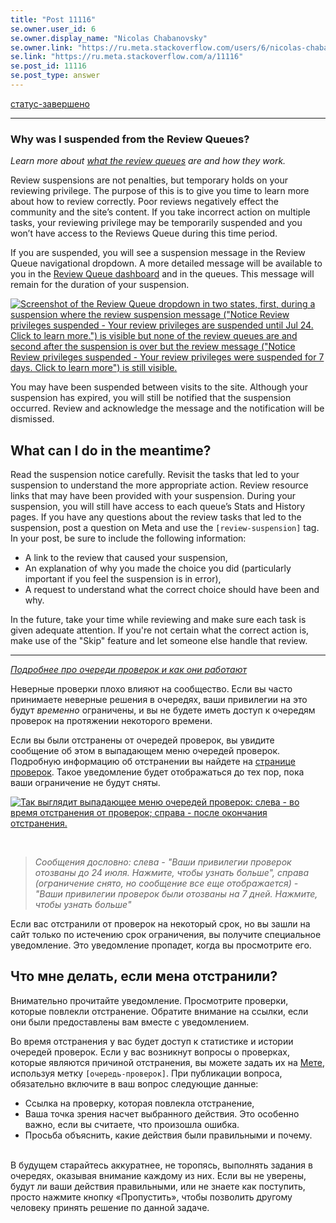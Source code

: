 ```yaml
---
title: "Post 11116"
se.owner.user_id: 6
se.owner.display_name: "Nicolas Chabanovsky"
se.owner.link: "https://ru.meta.stackoverflow.com/users/6/nicolas-chabanovsky"
se.link: "https://ru.meta.stackoverflow.com/a/11116"
se.post_id: 11116
se.post_type: answer
---
```

<p><a href="/questions/tagged/%d1%81%d1%82%d0%b0%d1%82%d1%83%d1%81-%d0%b7%d0%b0%d0%b2%d0%b5%d1%80%d1%88%d0%b5%d0%bd%d0%be" class="post-tag moderator-tag" title="показать вопросы с меткой [статус-завершено]" rel="tag">статус-завершено</a></p>
<hr />
<h3>Why was I suspended from the Review Queues?</h3>
<p><em>Learn more about <a href="https://meta.stackexchange.com/questions/161390/what-are-the-review-queues-and-how-do-they-work">what the review queues</a> are and how they work.</em></p>
<p>Review suspensions are not penalties, but temporary holds on your reviewing privilege. The purpose of this is to give you time to learn more about how to review correctly. Poor reviews negatively effect the community and the site’s content. If you take incorrect action on multiple tasks, your reviewing privilege may be temporarily suspended and you won’t have access to the Reviews Queue during this time period.</p>
<p>If you are suspended, you will see a suspension message in the Review Queue navigational dropdown. A more detailed message will be available to you in the <a href="/review">Review Queue dashboard</a> and in the queues. This message will remain for the duration of your suspension.</p>
<p><a href="https://i.stack.imgur.com/UmgOR.png" rel="nofollow noreferrer"><img src="https://i.stack.imgur.com/UmgOR.png" alt="Screenshot of the Review Queue dropdown in two states, first, during a suspension where the review suspension message (&quot;Notice Review privileges suspended - Your review privileges are suspended until Jul 24. Click to learn more.&quot;) is visible but none of the review queues are and second after the suspension is over but the review message (&quot;Notice Review privileges suspended - Your review privileges were suspended for 7 days. Click to learn more&quot;) is still visible." /></a></p>
<p>You may have been suspended between visits to the site. Although your suspension has expired, you will still be notified that the suspension occurred. Review and acknowledge the message and the notification will be dismissed.</p>
<h2>What can I do in the meantime?</h2>
<p>Read the suspension notice carefully. Revisit the tasks that led to your suspension to understand the more appropriate action. Review resource links that may have been provided with your suspension. During your suspension, you will still have access to each queue’s Stats and History pages. If you have any questions about the review tasks that led to the suspension, post a question on Meta and use the <code>[review-suspension]</code> tag. In your post, be sure to include the following information:</p>
<ul>
<li>A link to the review that caused your suspension,</li>
<li>An explanation of why you made the choice you did (particularly important if you feel the suspension is in error),</li>
<li>A request to understand what the correct choice should have been and why.</li>
</ul>
<p>In the future, take your time while reviewing and make sure each task is given adequate attention. If you're not certain what the correct action is, make use of the &quot;Skip&quot; feature and let someone else handle that review.</p>
<hr />
<p><em><a href="https://ru.stackoverflow.com/help/reviews-intro">Подробнее про очереди проверок и как они работают</a></em></p>
<p>Неверные проверки плохо влияют на сообщество. Если вы часто принимаете неверные решения в очередях, ваши привилегии на это будут <em>временно</em> ограничены, и вы не будете иметь доступ к очередям проверок на протяжении некоторого времени.</p>
<p>Если вы были отстранены от очередей проверок, вы увидите сообщение об этом в выпадающем меню очередей проверок. Подробную информацию об отстранении вы найдете на <a href="/review">странице проверок</a>. Такое уведомление будет отображаться до тех пор, пока ваши ограничение не будут сняты.</p>
<p><a href="https://i.stack.imgur.com/UmgOR.png" rel="nofollow noreferrer"><img src="https://i.stack.imgur.com/UmgOR.png" alt=" Так выглядит выпадающее меню очередей проверок: слева - во время отстранения от проверок; справа - после окончания отстранения." /></a></p>
<br> 
<blockquote>
<p><em>Сообщения дословно: слева - &quot;Ваши привилегии проверок отозваны до 24 июля. Нажмите, чтобы узнать больше&quot;, справа (ограничение снято, но сообщение все еще отображается) - &quot;Ваши привилегии проверок были отозваны на 7 дней. Нажмите, чтобы узнать больше&quot;</em></p>
</blockquote>
<p>Если вас отстранили от проверок на некоторый срок, но вы зашли на сайт только по истечению срок ограничения, вы получите специальное уведомление. Это уведомление пропадет, когда вы просмотрите его.</p>
<h2>Что мне делать, если мена отстранили?</h2>
<p>Внимательно прочитайте уведомление. Просмотрите проверки, которые повлекли отстранение. Обратите внимание на ссылки, если они были предоставлены вам вместе с уведомлением.</p>
<p>Во время отстранения у вас будет доступ к статистике и истории очередей проверок. Если у вас возникнут вопросы о проверках, которые являются причиной отстранения, вы можете задать их на <a href="https://ru.meta.stackoverflow.com">Мете</a>, используя метку <code>[очередь-проверок]</code>. При публикации вопроса, обязательно включите в ваш вопрос следующие данные:</p>
<ul>
<li>Ссылка на проверку, которая повлекла отстранение,</li>
<li>Ваша точка зрения насчет выбранного действия. Это особенно важно, если вы считаете, что произошла ошибка.</li>
<li>Просьба объяснить, какие действия были правильными и почему.</li>
</ul>
<p><br>В будущем старайтесь аккуратнее, не торопясь, выполнять задания в очередях, оказывая внимание каждому из них. Если вы не уверены, будут ли ваши действия правильными, или не знаете как поступить, просто нажмите кнопку «Пропустить», чтобы позволить другому человеку принять решение по данной задаче.</p>
